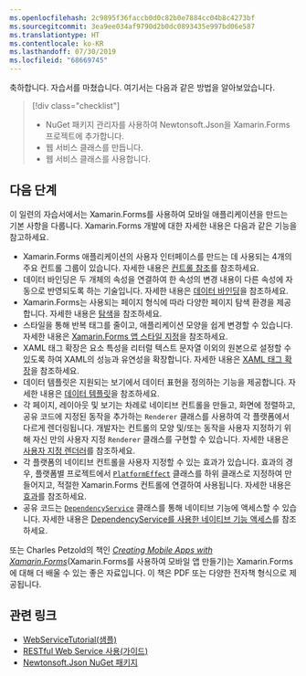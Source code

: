 ```yaml
---
ms.openlocfilehash: 2c9895f36faccb0d0c82b0e7884cc04b8c4273bf
ms.sourcegitcommit: 3ea9ee034af9790d2b0dc0893435e997bd06e587
ms.translationtype: HT
ms.contentlocale: ko-KR
ms.lasthandoff: 07/30/2019
ms.locfileid: "68669745"
---
```

축하합니다. 자습서를 마쳤습니다. 여기서는 다음과 같은 방법을 알아보았습니다.

> [!div class="checklist"]
> - NuGet 패키지 관리자를 사용하여 Newtonsoft.Json을 Xamarin.Forms 프로젝트에 추가합니다.
> - 웹 서비스 클래스를 만듭니다.
> - 웹 서비스 클래스를 사용합니다.

## <a name="next-steps"></a>다음 단계

이 일련의 자습서에서는 Xamarin.Forms를 사용하여 모바일 애플리케이션을 만드는 기본 사항을 다룹니다. Xamarin.Forms 개발에 대한 자세한 내용은 다음과 같은 기능을 참고하세요.

- Xamarin.Forms 애플리케이션의 사용자 인터페이스를 만드는 데 사용되는 4개의 주요 컨트롤 그룹이 있습니다. 자세한 내용은 [컨트롤 참조](~/xamarin-forms/user-interface/controls/index.md)를 참조하세요.
- 데이터 바인딩은 두 개체의 속성을 연결하여 한 속성의 변경 내용이 다른 속성에 자동으로 반영되도록 하는 기술입니다. 자세한 내용은 [데이터 바인딩](~/xamarin-forms/app-fundamentals/data-binding/index.md)을 참조하세요.
- Xamarin.Forms는 사용되는 페이지 형식에 따라 다양한 페이지 탐색 환경을 제공합니다. 자세한 내용은 [탐색](~/xamarin-forms/app-fundamentals/navigation/index.md)을 참조하세요.
- 스타일을 통해 반복 태그를 줄이고, 애플리케이션 모양을 쉽게 변경할 수 있습니다. 자세한 내용은 [Xamarin.Forms 앱 스타일 지정](~/xamarin-forms/user-interface/styles/index.md)을 참조하세요.
- XAML 태그 확장은 요소 특성을 리터럴 텍스트 문자열 이외의 원본으로 설정할 수 있도록 하여 XAML의 성능과 유연성을 확장합니다. 자세한 내용은 [XAML 태그 확장](~/xamarin-forms/xaml/markup-extensions/index.md)을 참조하세요.
- 데이터 템플릿은 지원되는 보기에서 데이터 표현을 정의하는 기능을 제공합니다. 자세한 내용은 [데이터 템플릿](~/xamarin-forms/app-fundamentals/templates/data-templates/index.md)을 참조하세요.
- 각 페이지, 레이아웃 및 보기는 차례로 네이티브 컨트롤을 만들고, 화면에 정렬하고, 공유 코드에 지정된 동작을 추가하는 `Renderer` 클래스를 사용하여 각 플랫폼에서 다르게 렌더링됩니다. 개발자는 컨트롤의 모양 및/또는 동작을 사용자 지정하기 위해 자신 만의 사용자 지정 `Renderer` 클래스를 구현할 수 있습니다. 자세한 내용은 [사용자 지정 렌더러](~/xamarin-forms/app-fundamentals/custom-renderer/index.md)를 참조하세요.
- 각 플랫폼의 네이티브 컨트롤을 사용자 지정할 수 있는 효과가 있습니다. 효과의 경우, 플랫폼별 프로젝트에서 [`PlatformEffect`](xref:Xamarin.Forms.PlatformEffect`2) 클래스를 하위 클래스로 지정하여 만들어지고, 적절한 Xamarin.Forms 컨트롤에 연결하여 사용됩니다. 자세한 내용은 [효과](~/xamarin-forms/app-fundamentals/effects/index.md)를 참조하세요.
- 공유 코드는 [`DependencyService`](xref:Xamarin.Forms.DependencyService) 클래스를 통해 네이티브 기능에 액세스할 수 있습니다. 자세한 내용은 [DependencyService를 사용한 네이티브 기능 액세스](~/xamarin-forms/app-fundamentals/dependency-service/index.md)를 참조하세요.

또는 Charles Petzold의 책인 [_Creating Mobile Apps with Xamarin.Forms_](~/xamarin-forms/creating-mobile-apps-xamarin-forms/index.md)(Xamarin.Forms를 사용하여 모바일 앱 만들기)는 Xamarin.Forms에 대해 더 배울 수 있는 좋은 자료입니다. 이 책은 PDF 또는 다양한 전자책 형식으로 제공됩니다.

## <a name="related-links"></a>관련 링크

- [WebServiceTutorial(샘플)](https://docs.microsoft.com/samples/xamarin/xamarin-forms-samples/getstarted-tutorials-webservicetutorial/)
- [RESTful Web Service 사용(가이드)](~/xamarin-forms/data-cloud/web-services/rest.md)
- [Newtonsoft.Json NuGet 패키지](https://www.nuget.org/packages/Newtonsoft.Json/)
